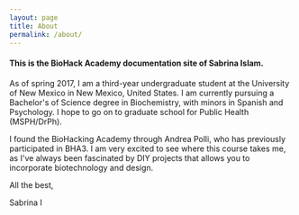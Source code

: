 ```yaml
---
layout: page
title: About
permalink: /about/
---
```


#### This is the BioHack Academy documentation site of Sabrina Islam.

As of spring 2017, I am a third-year undergraduate student at the University of New Mexico in New Mexico, United States. I am currently pursuing a Bachelor's of Science degree in Biochemistry, with minors in Spanish and Psychology. I hope to go on to graduate school for Public Health (MSPH/DrPh).

I found the BioHacking Academy through Andrea Polli, who has previously participated in BHA3. I am very excited to see where this course takes me, as I've always been fascinated by DIY projects that allows you to incorporate biotechnology and design.

All the best,

Sabrina I
